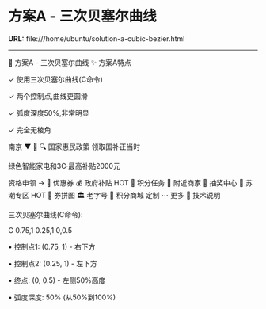 # 方案A - 三次贝塞尔曲线

**URL:** file:///home/ubuntu/solution-a-cubic-bezier.html

---

🎨 方案A - 三次贝塞尔曲线
✨ 方案A特点

✓ 使用三次贝塞尔曲线(C命令)

✓ 两个控制点,曲线更圆滑

✓ 弧度深度50%,非常明显

✓ 完全无棱角

南京
▼
🔔
🔍
国家惠民政策
领取国补正当时

绿色智能家电和3C·最高补贴2000元

资格申领 →
🎁
优惠券
💰
政府补贴
HOT
🎯
积分任务
🏪
附近商家
🎰
抽奖中心
🎪
苏潮专区
HOT
🧩
券拼图
🏛️
老字号
🛒
积分商城
定制
⋯
更多
📐 技术说明

三次贝塞尔曲线(C命令):

C 0.75,1 0.25,1 0,0.5

• 控制点1: (0.75, 1) - 右下方

• 控制点2: (0.25, 1) - 左下方

• 终点: (0, 0.5) - 左侧50%高度

• 弧度深度: 50% (从50%到100%)